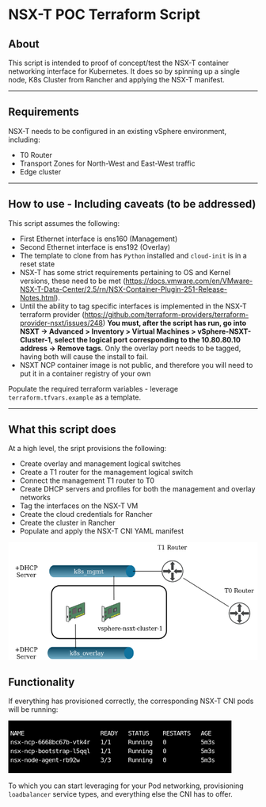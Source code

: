 # NSX-T POC Terraform Script

## About

This script is intended to proof of concept/test the NSX-T container networking interface for Kubernetes. It does so by spinning up a single node, K8s Cluster from Rancher and applying the NSX-T manifest.

---

## Requirements

NSX-T needs to be configured in an existing vSphere environment, including:

* T0 Router
* Transport Zones for North-West and East-West traffic
* Edge cluster

---

## How to use - Including caveats (to be addressed)

This script assumes the following:

* First Ethernet interface is ens160 (Management)
* Second Ethernet interface is ens192 (Overlay)
* The template to clone from has `Python` installed and `cloud-init` is in a reset state
* NSX-T has some strict requirements pertaining to OS and Kernel versions, these need to be met (https://docs.vmware.com/en/VMware-NSX-T-Data-Center/2.5/rn/NSX-Container-Plugin-251-Release-Notes.html).
* Until the ability to tag specific interfaces is implemented in the NSX-T terraform provider (https://github.com/terraform-providers/terraform-provider-nsxt/issues/248) **You must, after the script has run, go into NSXT -> Advanced > Inventory > Virtual Machines > vSphere-NSXT-Cluster-1, select the logical port corresponding to the 10.80.80.10 address -> Remove tags**. Only the overlay port needs to be tagged, having both will cause the install to fail.
* NSXT NCP container image is not public, and therefore you will need to put it in a container registry of your own

Populate the required terraform variables - leverage `terraform.tfvars.example` as a template.

---

## What this script does

At a high level, the sript provisions the following:

* Create overlay and management logical switches
* Create a T1 router for the management logical switch
* Connect the management T1 router to T0
* Create DHCP servers and profiles for both the management and overlay networks
* Tag the interfaces on the NSX-T VM
* Create the cloud credentials for Rancher
* Create the cluster in Rancher
* Populate and apply the NSX-T CNI YAML manifest

![High Level Diagram](./images/NSXT-1-TF.png)

## Functionality

If everything has provisioned correctly, the corresponding NSX-T CNI pods will be running:

![NSX-T Pods](./images/NSXT-2-TF.png)

To which you can start leveraging for your Pod networking, provisioning `loadbalancer` service types, and everything else the CNI has to offer.